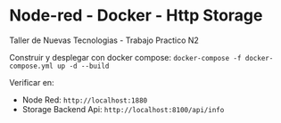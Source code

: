 # Node-red - Docker - Http Storage

Taller de Nuevas Tecnologias - Trabajo Practico N2

Construir y desplegar con docker compose:
`docker-compose -f docker-compose.yml up -d --build`

Verificar en: 
* Node Red: `http://localhost:1880`
* Storage Backend Api: `http://localhost:8100/api/info`
